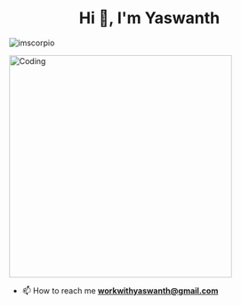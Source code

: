<h1 align="center">Hi 👋, I'm Yaswanth</h1>
<p align="left"> <img src="https://komarev.com/ghpvc/?username=imscorpio&label=Profile%20views&color=0e75b6&style=flat" alt="imscorpio" /> </p>
<img align="center" alt="Coding" width="400" src="https://miro.medium.com/v2/resize:fit:1360/1*zVnWJtyGOX_kUIDm6ccCfQ.gif"/>

- 📫 How to reach me **workwithyaswanth@gmail.com**








